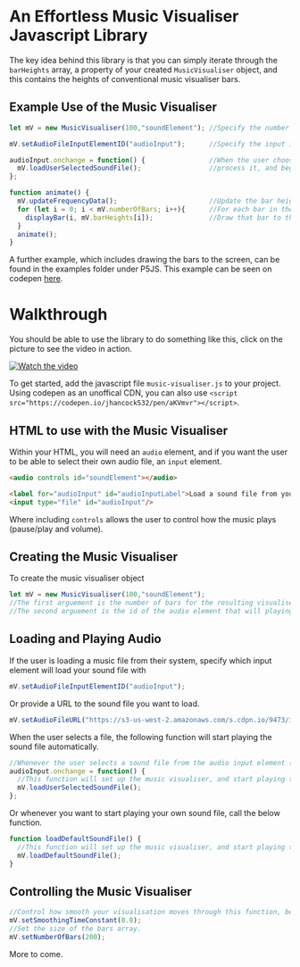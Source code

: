 # An Effortless Music Visualiser Javascript Library

The key idea behind this library is that you can simply iterate through the `barHeights` array, a property of your created `MusicVisualiser` object, and this contains the heights of conventional music visualiser bars.

## Example Use of the Music Visualiser

```js
let mV = new MusicVisualiser(100,"soundElement"); //Specify the number of bars you want and the audio element id.

mV.setAudioFileInputElementID("audioInput");      //Specify the input id with which the user loads their sound file.

audioInput.onchange = function() {                //When the user chooses a sound file,
  mV.loadUserSelectedSoundFile();                 //process it, and begin playing it.
};

function animate() {
  mV.updateFrequencyData();                       //Update the bar heights for the current frame.
  for (let i = 0; i < mV.numberOfBars; i++){      //For each bar in the music visualisation,
    displayBar(i, mV.barHeights[i]);              //Draw that bar to the screen by some function.
  }
  animate();
}
```
A further example, which includes drawing the bars to the screen, can be found in the examples folder under P5JS. This example can be seen on codepen [here](https://codepen.io/jhancock532/pen/qKVayb). 

# Walkthrough
You should be able to use the library to do something like this, click on the picture to see the video in action.

[![Watch the video](https://img.youtube.com/vi/QBXrhgg9s0c/0.jpg)](https://www.youtube.com/watch?v=QBXrhgg9s0c)

To get started, add the javascript file `music-visualiser.js` to your project. Using codepen as an unoffical CDN, you can also use `<script src="https://codepen.io/jhancock532/pen/aKVmvr"></script>`.

## HTML to use with the Music Visualiser
Within your HTML, you will need an `audio` element, and if you want the user to be able to select their own audio file, an `input` element.
```html
<audio controls id="soundElement"></audio>

<label for="audioInput" id="audioInputLabel">Load a sound file from your computer.</label>
<input type="file" id="audioInput"/>
```
Where including `controls` allows the user to control how the music plays (pause/play and volume).


## Creating the Music Visualiser
To create the music visualiser object
```js
let mV = new MusicVisualiser(100,"soundElement");
//The first arguement is the number of bars for the resulting visualiser (This is the size of the bars array).
//The second arguement is the id of the audio element that will playing the music you want to visualise.
```


## Loading and Playing Audio
If the user is loading a music file from their system, specify which input element will load your sound file with
```js
mV.setAudioFileInputElementID("audioInput");
```
Or provide a URL to the sound file you want to load.
```js
mV.setAudioFileURL("https://s3-us-west-2.amazonaws.com/s.cdpn.io/9473/ivan-ibarra_-_cultos-personales.ogg");
```
When the user selects a file, the following function will start playing the sound file automatically.
```js
//Whenever the user selects a sound file from the audio input element (with id of audioInput).
audioInput.onchange = function() { 
  //This function will set up the music visualiser, and start playing the user's selected sound file.
  mV.loadUserSelectedSoundFile();
};
```
Or whenever you want to start playing your own sound file, call the below function.
```js
function loadDefaultSoundFile() {
  //This function will set up the music visualiser, and start playing the sound file specified by the audio file URL.
  mV.loadDefaultSoundFile();
}
```

## Controlling the Music Visualiser
```js
//Control how smooth your visualisation moves through this function, between 0 and 1.
mV.setSmoothingTimeConstant(0.8);
//Set the size of the bars array.
mV.setNumberOfBars(200);
```
More to come.
